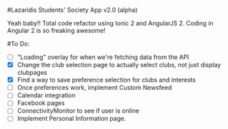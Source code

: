 #Lazaridis Students' Society App v2.0 (alpha)

Yeah baby!! Total code refactor using Ionic 2 and AngularJS 2. Coding in Angular 2 is so freaking awesome!

#To Do:
- [ ] "Loading" overlay for when we're fetching data from the API
- [x] Change the club selection page to actually select clubs, not just display clubpages
- [x] Find a way to save preference selection for clubs and interests
- [ ] Once preferences work, implement Custom Newsfeed
- [ ] Calendar integration
- [ ] Facebook pages
- [ ] ConnectivityMonitor to see if user is online
- [ ] Implement Personal Information page.
